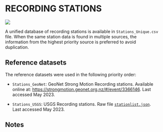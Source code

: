 # RECORDING STATIONS

![](recording_stations.png)

A unified database of recording stations is available in `Stations_Unique.csv` file.
When the same station data is found in multiple sources, the information from the highest priority source is preferred to avoid duplication.


## Reference datasets

The reference datasets were used in the following priority order:

- `Stations_GeoNet`: GeoNet Strong Motion Recording stations. Available online at: https://strongmotion.geonet.org.nz/#/event/3366146. Last accessed May 2023.

- `Stations_USGS`: USGS Recording stations. Raw file [`stationlist.json`](https://earthquake.usgs.gov/product/shakemap/usp000hk46/atlas/1594175234385/download/stationlist.json/shakemap/stations). Last accessed May 2023.


## Notes
